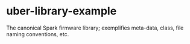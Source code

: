 uber-library-example
====================

The canonical Spark firmware library; exemplifies meta-data, class, file naming conventions, etc.  
